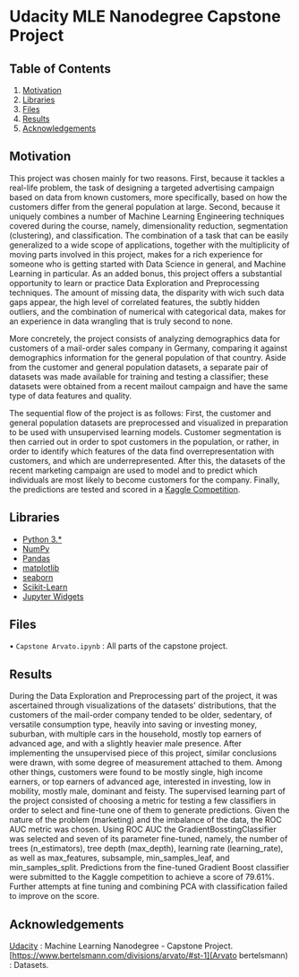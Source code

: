 # Udacity MLE Nanodegree Capstone Project

## Table of Contents

 1. [Motivation](https://github.com/bubekaro/MLE-Capstone#Motivation)
 2. [Libraries](https://github.com/bubekaro/MLE-Capstone#Libraries)
 3. [Files](https://github.com/bubekaro/MLE-Capstone#Files)
 4. [Results](https://github.com/bubekaro/MLE-Capstone#Results)
 5. [Acknowledgements](https://github.com/bubekaro/MLE-Capstone#Acknowledgements)

## Motivation
This project was chosen mainly for two reasons. First, because it tackles a real-life problem, the task of designing a targeted advertising campaign based on data from known customers, more specifically, based on how the customers differ from the general population at large. Second, because it uniquely combines a number of Machine Learning Engineering techniques covered during the course, namely, dimensionality reduction, segmentation (clustering), and classification. The combination of a task that can be easily generalized to a wide scope of applications, together with the multiplicity of moving parts involved in this project, makes for a rich experience for someone who is getting started with Data Science in general, and Machine Learning in particular. As an added bonus, this project offers a substantial opportunity to learn or practice Data Exploration and Preprocessing techniques. The amount of missing data, the disparity with wich such data gaps appear, the high level of correlated features, the subtly hidden outliers, and the combination of numerical with categorical data, makes for an experience in data wrangling that is truly second to none.

More concretely, the project consists of analyzing demographics data for customers of a mail-order sales company in Germany, comparing it against demographics information for the general population of that country. Aside from the customer and general population datasets, a separate pair of datasets was made available for training and testing a classifier; these datasets were obtained from a recent mailout campaign and have the same type of data features and quality.

The sequential flow of the project is as follows: First, the customer and general population datasets are preprocessed and visualized in preparation to be used with unsupervised learning models. Customer segmentation is then carried out in order to spot customers in the population, or rather, in order to identify which features of the data find overrepresentation with customers, and which are underrepresented. After this, the datasets of the recent marketing campaign are used to model and to predict which individuals are most likely to become customers for the company. Finally, the predictions are tested and scored in a [Kaggle Competition](https://www.kaggle.com/c/udacity-arvato-identify-customers/submissions).

## Libraries
* [Python 3.*](https://docs.python.org/3/)
* [NumPy](http://www.numpy.org/)
* [Pandas](http://pandas.pydata.org/)
* [matplotlib](https://matplotlib.org/)
* [seaborn](https://seaborn.pydata.org/)
* [Scikit-Learn](https://scikit-learn.org/stable/)
* [Jupyter Widgets](https://ipywidgets.readthedocs.io/en/latest/)

## Files
• `Capstone Arvato.ipynb` : All parts of the capstone project.

## Results
During the Data Exploration and Preprocessing part of the project, it was ascertained through visualizations of the datasets' distributions, that the customers of the mail-order company tended to be older, sedentary, of versatile consumption type, heavily into saving or investing money, suburban, with multiple cars in the household, mostly top earners of advanced age, and with a slightly heavier male presence. After implementing the unsupervised piece of this project, similar conclusions were drawn, with some degree of measurement attached to them. Among other things, customers were found to be mostly single, high income earners, or top earners of advanced age, interested in investing, low in mobility, mostly male, dominant and feisty. The supervised learning part of the project consisted of choosing a metric for testing a few classifiers in order to select and fine-tune one of them to generate predictions. Given the nature of the problem (marketing) and the imbalance of the data, the ROC AUC metric was chosen. Using ROC AUC the GradientBosstingClassifier was selected and seven of its parameter fine-tuned, namely, the number of trees (n_estimators), tree depth (max_depth), learning rate (learning_rate), as well as max_features, subsample, min_samples_leaf, and min_samples_split. Predictions from the fine-tuned Gradient Boost classifier were submitted to the Kaggle competition to achieve a score of 79.61%. Further attempts at fine tuning and combining PCA with classification failed to improve on the score.

## Acknowledgements
[Udacity](https://www.udacity.com) : Machine Learning Nanodegree - Capstone Project.
[https://www.bertelsmann.com/divisions/arvato/#st-1](Arvato bertelsmann) : Datasets.
